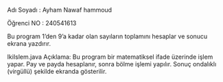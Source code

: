 Adı Soyadı : Ayham Nawaf hammoud 

Öğrenci NO : 240541613

Bu program 1’den 9’a kadar olan sayıların toplamını hesaplar ve sonucu ekrana yazdırır.

IkiIslem.java Açıklama:
Bu program bir matematiksel ifade üzerinde işlem yapar. Pay ve payda hesaplanır, sonra bölme işlemi yapılır. Sonuç ondalıklı (virgüllü) şekilde ekranda gösterilir.
